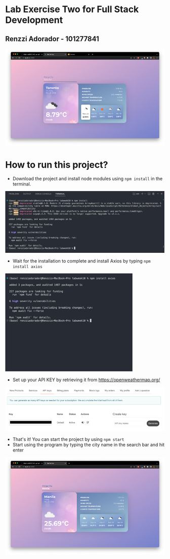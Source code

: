 # Lab Exercise Two for Full Stack Development
## Renzzi Adorador - 101277841
<img src='https://github.com/16bithero/16bithero/blob/main/Lab2Output.png'>

# How to run this project?
  * Download the project and install node modules using `npm install` in the terminal.  
  <img src='https://github.com/16bithero/16bithero/blob/main/Output3.png'>
       
  * Wait for the installation to complete and install Axios by typing `npm install axios`  
  <img src='https://github.com/16bithero/16bithero/blob/main/output4.png'>     
       
  * Set up your API KEY by retrieving it from https://openweathermap.org/  
  <img src='https://github.com/16bithero/16bithero/blob/main/api.png'>

  * That's it! You can start the project by using `npm start`
  * Start using the program by typing the city name in the search bar and hit enter
  <img src='https://github.com/16bithero/16bithero/blob/main/Output5.png'>
